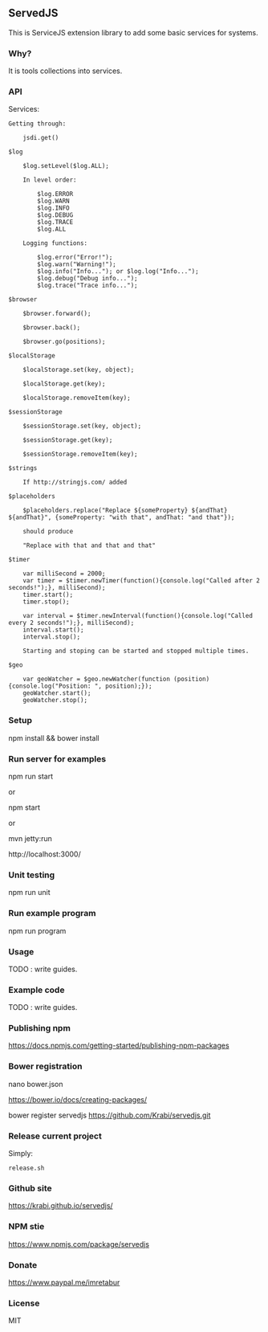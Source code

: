 ## ServedJS

This is ServiceJS extension library to add some basic services for systems.

### Why?

It is tools collections into services.

### API

Services:

    Getting through:

        jsdi.get()

    $log

        $log.setLevel($log.ALL);

        In level order:

            $log.ERROR
            $log.WARN
            $log.INFO
            $log.DEBUG
            $log.TRACE
            $log.ALL

        Logging functions:

            $log.error("Error!");
            $log.warn("Warning!");
            $log.info("Info..."); or $log.log("Info...");
            $log.debug("Debug info...");
            $log.trace("Trace info...");

    $browser

        $browser.forward();

        $browser.back();

        $browser.go(positions);

    $localStorage

        $localStorage.set(key, object);

        $localStorage.get(key);

        $localStorage.removeItem(key);

    $sessionStorage

        $sessionStorage.set(key, object);

        $sessionStorage.get(key);

        $sessionStorage.removeItem(key);

    $strings

        If http://stringjs.com/ added

    $placeholders

        $placeholders.replace("Replace ${someProperty} ${andThat} ${andThat}", {someProperty: "with that", andThat: "and that"});

        should produce

        "Replace with that and that and that"

    $timer

        var milliSecond = 2000;
        var timer = $timer.newTimer(function(){console.log("Called after 2 seconds!");}, milliSecond);
        timer.start();
        timer.stop();

        var interval = $timer.newInterval(function(){console.log("Called every 2 seconds!");}, milliSecond);
        interval.start();
        interval.stop();

        Starting and stoping can be started and stopped multiple times.

    $geo

        var geoWatcher = $geo.newWatcher(function (position) {console.log("Position: ", position);});
        geoWatcher.start();
        geoWatcher.stop();

### Setup

npm install && bower install

### Run server for examples

npm run start

or

npm start

or

mvn jetty:run

http://localhost:3000/

### Unit testing

npm run unit

### Run example program

npm run program

### Usage

TODO : write guides.

### Example code

TODO : write guides.

### Publishing npm

https://docs.npmjs.com/getting-started/publishing-npm-packages

### Bower registration

nano bower.json

https://bower.io/docs/creating-packages/

bower register servedjs https://github.com/Krabi/servedjs.git

### Release current project

Simply:

    release.sh

### Github site

https://krabi.github.io/servedjs/

### NPM stie

https://www.npmjs.com/package/servedjs

### Donate

https://www.paypal.me/imretabur

### License

MIT
